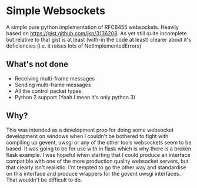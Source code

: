 Simple Websockets
=================

A simple pure python implementation of RFC6455 websockets.
Heavily based on https://gist.github.com/jkp/3136208.
As yet still quite incomplete but relative to that gist is 
at least (with-in the code at least) clearer about it's deficiencies
(i.e. it raises lots of NotImplementedErrors)

What's not done
---------------

* Receiving multi-frame messages
* Sending multi-frame messages
* All the control packet types.
* Python 2 support (Yeah I mean it's only python 3)

Why?
----

This was intended as a development prop for doing some websocket 
development on windows when I couldn't be bothered to fight with 
compiling up gevent, uwsgi or any of the other tools websockets 
seem to be based. It was going to be for use with in flask which is
why there is a broken flask example. I was hopeful when starting that
I could produce an interface compatible with one of the more production
quality websocket servers, but that clearly isn't realistic. I'm tempted
to go the other way and standardise on this interface and produce
wrappers for the gevent uwsgi interfaces. That wouldn't be difficult
to do.

